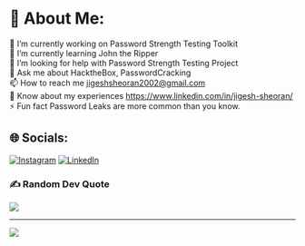 # 💫 About Me:
🔭 I’m currently working on Password Strength Testing Toolkit<br>🌱 I’m currently learning John the Ripper<br>🤝 I’m looking for help with Password Strength Testing Project<br>💬 Ask me about HacktheBox, PasswordCracking<br>📫 How to reach me jigeshsheoran2002@gmail.com<br>📄 Know about my experiences https://www.linkedin.com/in/jigesh-sheoran/<br>⚡ Fun fact Password Leaks are more common than you know.<br>


## 🌐 Socials:
[![Instagram](https://img.shields.io/badge/Instagram-%23E4405F.svg?logo=Instagram&logoColor=white)](https://instagram.com/me_jigesh) [![LinkedIn](https://img.shields.io/badge/LinkedIn-%230077B5.svg?logo=linkedin&logoColor=white)](https://linkedin.com/in/Jigesh-sheoran) 


### ✍️ Random Dev Quote
![](https://quotes-github-readme.vercel.app/api?type=horizontal&theme=dark)

---
[![](https://visitcount.itsvg.in/api?id=sheoraninfosec&icon=0&color=4)](https://visitcount.itsvg.in)


